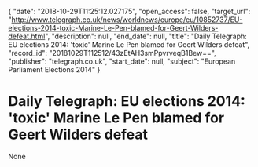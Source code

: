 {
  "date": "2018-10-29T11:25:12.027175", 
  "open_access": false, 
  "target_url": "http://www.telegraph.co.uk/news/worldnews/europe/eu/10852737/EU-elections-2014-toxic-Marine-Le-Pen-blamed-for-Geert-Wilders-defeat.html", 
  "description": null, 
  "end_date": null, 
  "title": "Daily Telegraph: EU elections 2014: 'toxic' Marine Le Pen blamed for Geert Wilders defeat", 
  "record_id": "20181029T112512/43zEtAH3smPpvrveqB1Bew==", 
  "publisher": "telegraph.co.uk", 
  "start_date": null, 
  "subject": "European Parliament Elections 2014"
}

# Daily Telegraph: EU elections 2014: 'toxic' Marine Le Pen blamed for Geert Wilders defeat

None